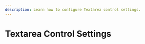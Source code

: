 ```yaml
---
description: Learn how to configure Textarea control settings.
---
```


# Textarea Control Settings

